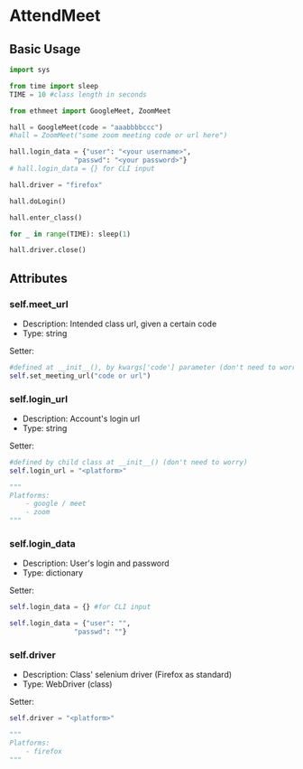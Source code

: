 # AttendMeet
## Basic Usage
```python
import sys

from time import sleep
TIME = 10 #class length in seconds

from ethmeet import GoogleMeet, ZoomMeet

hall = GoogleMeet(code = "aaabbbbccc")
#hall = ZoomMeet("some zoom meeting code or url here")

hall.login_data = {"user": "<your username>",
                "passwd": "<your password>"}
# hall.login_data = {} for CLI input

hall.driver = "firefox"

hall.doLogin()

hall.enter_class()

for _ in range(TIME): sleep(1)

hall.driver.close()
```

## Attributes
### self.meet_url
- Description: Intended class url, given a certain code
- Type: string

Setter:
```python
#defined at __init__(), by kwargs['code'] parameter (don't need to worry)
self.set_meeting_url("code or url")
```

### self.login_url
- Description: Account's login url
- Type: string

Setter:
```python
#defined by child class at __init__() (don't need to worry)
self.login_url = "<platform>"

"""
Platforms:
    - google / meet
    - zoom
"""
```

### self.login_data
- Description: User's login and password
- Type: dictionary

Setter:
```python
self.login_data = {} #for CLI input

self.login_data = {"user": "",
                "passwd": ""}
```

### self.driver
- Description: Class' selenium driver (Firefox as standard)
- Type: WebDriver (class)

Setter:
```python
self.driver = "<platform>"

"""
Platforms:
    - firefox
"""
```
